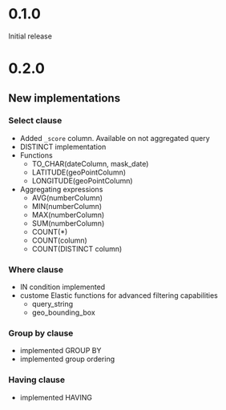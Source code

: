 # 0.1.0
Initial release

# 0.2.0

## New implementations

### Select clause

- Added `_score` column. Available on not aggregated query
- DISTINCT implementation
- Functions
  - TO_CHAR(dateColumn, mask_date)
  - LATITUDE(geoPointColumn)
  - LONGITUDE(geoPointColumn)
- Aggregating expressions
  - AVG(numberColumn)
  - MIN(numberColumn)
  - MAX(numberColumn)
  - SUM(numberColumn)
  - COUNT(*)
  - COUNT(column)
  - COUNT(DISTINCT column) 

### Where clause

- IN condition implemented
- custome Elastic functions for advanced filtering capabilities
  - query_string
  - geo_bounding_box

### Group by clause
- implemented GROUP BY
- implemented group ordering

### Having clause
- implemented HAVING




